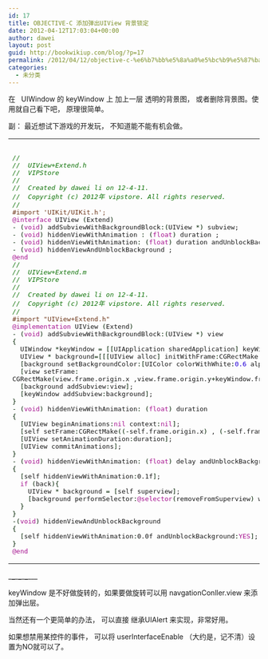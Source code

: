 ```yaml
---
id: 17
title: OBJECTIVE-C 添加弹出UIView 背景锁定
date: 2012-04-12T17:03:04+00:00
author: dawei
layout: post
guid: http://bookwikiup.com/blog/?p=17
permalink: /2012/04/12/objective-c-%e6%b7%bb%e5%8a%a0%e5%bc%b9%e5%87%bauiview-%e8%83%8c%e6%99%af%e9%94%81%e5%ae%9a/
categories:
  - 未分类
---
```

在   UIWindow 的 keyWindow 上 加上一层 透明的背景图， 或者删除背景图。使用就自己看下吧， 原理很简单。
  
副： 最近想试下游戏的开发玩， 不知道能不能有机会做。

<div class="wp_syntax">
  <table>
    <tr>
      <td class="code">
        <pre class="objc" style="font-family:monospace;">&nbsp;
<span style="color: #11740a; font-style: italic;">//</span>
<span style="color: #11740a; font-style: italic;">//  UIView+Extend.h</span>
<span style="color: #11740a; font-style: italic;">//  VIPStore</span>
<span style="color: #11740a; font-style: italic;">//</span>
<span style="color: #11740a; font-style: italic;">//  Created by dawei li on 12-4-11.</span>
<span style="color: #11740a; font-style: italic;">//  Copyright (c) 2012年 vipstore. All rights reserved.</span>
<span style="color: #11740a; font-style: italic;">//</span>
<span style="color: #6e371a;">#import 'UIKit/UIKit.h';</span>
<span style="color: #a61390;">@interface</span> UIView <span style="color: #002200;">&#40;</span>Extend<span style="color: #002200;">&#41;</span>
<span style="color: #002200;">-</span> <span style="color: #002200;">&#40;</span><span style="color: #a61390;">void</span><span style="color: #002200;">&#41;</span> addSubviewWithBackgroundBlock<span style="color: #002200;">:</span><span style="color: #002200;">&#40;</span>UIView <span style="color: #002200;">*</span><span style="color: #002200;">&#41;</span> subview;
<span style="color: #002200;">-</span> <span style="color: #002200;">&#40;</span><span style="color: #a61390;">void</span><span style="color: #002200;">&#41;</span> hiddenViewWithAnimation <span style="color: #002200;">:</span> <span style="color: #002200;">&#40;</span><span style="color: #a61390;">float</span><span style="color: #002200;">&#41;</span> duration ;
<span style="color: #002200;">-</span> <span style="color: #002200;">&#40;</span><span style="color: #a61390;">void</span><span style="color: #002200;">&#41;</span> hiddenViewWithAnimation<span style="color: #002200;">:</span> <span style="color: #002200;">&#40;</span><span style="color: #a61390;">float</span><span style="color: #002200;">&#41;</span> duration andUnblockBackground<span style="color: #002200;">:</span><span style="color: #002200;">&#40;</span><span style="color: #a61390;">BOOL</span><span style="color: #002200;">&#41;</span> back;
<span style="color: #002200;">-</span> <span style="color: #002200;">&#40;</span><span style="color: #a61390;">void</span><span style="color: #002200;">&#41;</span> hiddenViewAndUnblockBackground ;
<span style="color: #a61390;">@end</span>
<span style="color: #11740a; font-style: italic;">//</span>
<span style="color: #11740a; font-style: italic;">//  UIView+Extend.m</span>
<span style="color: #11740a; font-style: italic;">//  VIPStore</span>
<span style="color: #11740a; font-style: italic;">//</span>
<span style="color: #11740a; font-style: italic;">//  Created by dawei li on 12-4-11.</span>
<span style="color: #11740a; font-style: italic;">//  Copyright (c) 2012年 vipstore. All rights reserved.</span>
<span style="color: #11740a; font-style: italic;">//</span>
<span style="color: #6e371a;">#import "UIView+Extend.h"</span>
<span style="color: #a61390;">@implementation</span> UIView <span style="color: #002200;">&#40;</span>Extend<span style="color: #002200;">&#41;</span>
<span style="color: #002200;">-</span> <span style="color: #002200;">&#40;</span><span style="color: #a61390;">void</span><span style="color: #002200;">&#41;</span> addSubviewWithBackgroundBlock<span style="color: #002200;">:</span><span style="color: #002200;">&#40;</span>UIView <span style="color: #002200;">*</span><span style="color: #002200;">&#41;</span> view
<span style="color: #002200;">&#123;</span>
  UIWindow <span style="color: #002200;">*</span>keyWindow <span style="color: #002200;">=</span> <span style="color: #002200;">&#91;</span><span style="color: #002200;">&#91;</span>UIApplication sharedApplication<span style="color: #002200;">&#93;</span> keyWindow<span style="color: #002200;">&#93;</span>;
  UIView <span style="color: #002200;">*</span> background<span style="color: #002200;">=</span><span style="color: #002200;">&#91;</span><span style="color: #002200;">&#91;</span><span style="color: #002200;">&#91;</span>UIView alloc<span style="color: #002200;">&#93;</span> initWithFrame<span style="color: #002200;">:</span>CGRectMake<span style="color: #002200;">&#40;</span><span style="color: #2400d9;"></span>,<span style="color: #2400d9;"></span>, keyWindow.frame.size.width,keyWindow.frame.size.height<span style="color: #002200;">&#41;</span><span style="color: #002200;">&#93;</span> autorelease<span style="color: #002200;">&#93;</span>;
  <span style="color: #002200;">&#91;</span>background setBackgroundColor<span style="color: #002200;">:</span><span style="color: #002200;">&#91;</span>UIColor colorWithWhite<span style="color: #002200;">:</span><span style="color: #2400d9;">0.6</span> alpha<span style="color: #002200;">:</span><span style="color: #2400d9;">0.4</span><span style="color: #002200;">&#93;</span><span style="color: #002200;">&#93;</span>;
  <span style="color: #002200;">&#91;</span>view setFrame<span style="color: #002200;">:</span>
CGRectMake<span style="color: #002200;">&#40;</span>view.frame.origin.x ,view.frame.origin.y<span style="color: #002200;">+</span>keyWindow.frame.size.height <span style="color: #002200;">-</span>self.frame.size.height , view.frame.size.width, view.frame.size.height<span style="color: #002200;">&#41;</span><span style="color: #002200;">&#93;</span>;
  <span style="color: #002200;">&#91;</span>background addSubview<span style="color: #002200;">:</span>view<span style="color: #002200;">&#93;</span>;
  <span style="color: #002200;">&#91;</span>keyWindow addSubview<span style="color: #002200;">:</span>background<span style="color: #002200;">&#93;</span>;
<span style="color: #002200;">&#125;</span>
<span style="color: #002200;">-</span> <span style="color: #002200;">&#40;</span><span style="color: #a61390;">void</span><span style="color: #002200;">&#41;</span> hiddenViewWithAnimation<span style="color: #002200;">:</span> <span style="color: #002200;">&#40;</span><span style="color: #a61390;">float</span><span style="color: #002200;">&#41;</span> duration
<span style="color: #002200;">&#123;</span>
  <span style="color: #002200;">&#91;</span>UIView beginAnimations<span style="color: #002200;">:</span><span style="color: #a61390;">nil</span> context<span style="color: #002200;">:</span><span style="color: #a61390;">nil</span><span style="color: #002200;">&#93;</span>;
  <span style="color: #002200;">&#91;</span>self setFrame<span style="color: #002200;">:</span>CGRectMake<span style="color: #002200;">&#40;</span><span style="color: #002200;">&#40;</span><span style="color: #2400d9;"></span><span style="color: #002200;">-</span>self.frame.origin.x<span style="color: #002200;">&#41;</span> , <span style="color: #002200;">&#40;</span><span style="color: #2400d9;"></span><span style="color: #002200;">-</span>self.frame.origin.y<span style="color: #002200;">&#41;</span> , self.frame.size.height,   self.frame.size.width<span style="color: #002200;">&#41;</span> <span style="color: #002200;">&#93;</span>;
  <span style="color: #002200;">&#91;</span>UIView setAnimationDuration<span style="color: #002200;">:</span>duration<span style="color: #002200;">&#93;</span>;
  <span style="color: #002200;">&#91;</span>UIView commitAnimations<span style="color: #002200;">&#93;</span>;
<span style="color: #002200;">&#125;</span>
<span style="color: #002200;">-</span> <span style="color: #002200;">&#40;</span><span style="color: #a61390;">void</span><span style="color: #002200;">&#41;</span> hiddenViewWithAnimation<span style="color: #002200;">:</span> <span style="color: #002200;">&#40;</span><span style="color: #a61390;">float</span><span style="color: #002200;">&#41;</span> delay andUnblockBackground<span style="color: #002200;">:</span><span style="color: #002200;">&#40;</span><span style="color: #a61390;">BOOL</span><span style="color: #002200;">&#41;</span> back
<span style="color: #002200;">&#123;</span>
  <span style="color: #002200;">&#91;</span>self hiddenViewWithAnimation<span style="color: #002200;">:</span>0.1f<span style="color: #002200;">&#93;</span>;
  <span style="color: #a61390;">if</span> <span style="color: #002200;">&#40;</span>back<span style="color: #002200;">&#41;</span><span style="color: #002200;">&#123;</span>
    UIView <span style="color: #002200;">*</span> background <span style="color: #002200;">=</span> <span style="color: #002200;">&#91;</span>self superview<span style="color: #002200;">&#93;</span>;
    <span style="color: #002200;">&#91;</span>background performSelector<span style="color: #002200;">:</span><span style="color: #a61390;">@selector</span><span style="color: #002200;">&#40;</span>removeFromSuperview<span style="color: #002200;">&#41;</span> withObject<span style="color: #002200;">:</span><span style="color: #a61390;">nil</span> afterDelay<span style="color: #002200;">:</span>delay<span style="color: #002200;">&#93;</span>;
  <span style="color: #002200;">&#125;</span>
<span style="color: #002200;">&#125;</span>
<span style="color: #002200;">-</span><span style="color: #002200;">&#40;</span><span style="color: #a61390;">void</span><span style="color: #002200;">&#41;</span> hiddenViewAndUnblockBackground
<span style="color: #002200;">&#123;</span>
  <span style="color: #002200;">&#91;</span>self hiddenViewWithAnimation<span style="color: #002200;">:</span>0.0f andUnblockBackground<span style="color: #002200;">:</span><span style="color: #a61390;">YES</span><span style="color: #002200;">&#93;</span>;
<span style="color: #002200;">&#125;</span>
<span style="color: #a61390;">@end</span></pre>
      </td>
    </tr>
  </table>
</div>

\___\___\___\___\___\___\___
  
keyWindow 是不好做旋转的，如果要做旋转可以用 navgationConller.view 来添加弹出层。
  
当然还有一个更简单的办法， 可以直接 继承UIAlert 来实现，非常好用。
  
如果想禁用某控件的事件， 可以将 userInterfaceEnable （大约是，记不清）设置为NO就可以了。